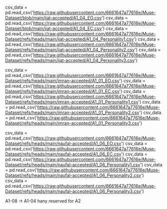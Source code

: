 csv_data = pd.read_csv('https://raw.githubusercontent.com/6661647a77616e/Muse-Dataset/blob/main/ijat-accepted/A1_04_EO.csv')
csv_data = pd.read_csv('https://raw.githubusercontent.com/6661647a77616e/Muse-Dataset/blob/main/ijat-accepted/A1_04_EC.csv')
csv_data = pd.read_csv('https://raw.githubusercontent.com/6661647a77616e/Muse-Dataset/refs/heads/main/ijat-accepted/A1_04_Personality1.csv')
csv_data = pd.read_csv('https://raw.githubusercontent.com/6661647a77616e/Muse-Dataset/refs/heads/main/ijat-accepted/A1_04_Personality2.csv')
csv_data = pd.read_csv('https://raw.githubusercontent.com/6661647a77616e/Muse-Dataset/refs/heads/main/ijat-accepted/A1_04_Personality3.csv')

csv_data = pd.read_csv('https://raw.githubusercontent.com/6661647a77616e/Muse-Dataset/refs/heads/main/imran-accepted/A1_01_EO.csv')
csv_data = pd.read_csv('https://raw.githubusercontent.com/6661647a77616e/Muse-Dataset/refs/heads/main/imran-accepted/A1_01_EC.csv')
csv_data = pd.read_csv('https://raw.githubusercontent.com/6661647a77616e/Muse-Dataset/refs/heads/main/imran-accepted/A1_01_Personality1.csv')
csv_data = pd.read_csv('https://raw.githubusercontent.com/6661647a77616e/Muse-Dataset/refs/heads/main/imran-accepted/A1_01_Personality2.csv')
csv_data = pd.read_csv('https://raw.githubusercontent.com/6661647a77616e/Muse-Dataset/refs/heads/main/imran-accepted/A1_01_Personality3.csv')

csv_data = pd.read_csv('https://raw.githubusercontent.com/6661647a77616e/Muse-Dataset/refs/heads/main/naufal-accepted/A1_06_EO.csv')
csv_data = pd.read_csv('https://raw.githubusercontent.com/6661647a77616e/Muse-Dataset/refs/heads/main/naufal-accepted/A1_06_EC.csv')
csv_data = pd.read_csv('https://raw.githubusercontent.com/6661647a77616e/Muse-Dataset/refs/heads/main/naufal-accepted/A1_06_Personality1.csv')
csv_data = pd.read_csv('https://raw.githubusercontent.com/6661647a77616e/Muse-Dataset/refs/heads/main/naufal-accepted/A1_06_Personality2.csv')
csv_data = pd.read_csv('https://raw.githubusercontent.com/6661647a77616e/Muse-Dataset/refs/heads/main/naufal-accepted/A1_06_Personality3.csv')




A1-08 -> A1-04
hany reserved for A2

